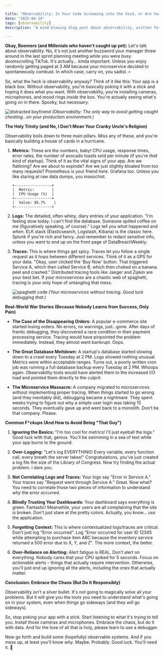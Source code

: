 ```yaml
---

title: "Observability: Is Your Code Screaming into the Void, or Are You Actually Listening?"
date: "2025-04-14"
tags: [observability]
description: "A mind-blowing blog post about observability, written for chaotic Gen Z engineers. Because let's be real, your code is probably on fire. 🔥"

---
```


**Okay, Boomers (and Millenials who haven't caught up yet):** Let's talk about observability. No, it's not just another buzzword your manager threw around in the last sprint planning meeting while you were busy doomscrolling TikTok. It's actually... kinda important. Unless you enjoy randomly getting paged at 3 AM because your microservice decided to spontaneously combust. In which case, carry on, you sadist. 💀

So, what the heck *is* observability anyway? Think of it like this: Your app is a black box. Without observability, you're basically poking it with a stick and hoping it does what you want. With observability, you're installing cameras, microphones, and mood rings *inside* the box. You're actually seeing what's going on in there. Spooky, but necessary.

![distracted boyfriend](https://i.imgflip.com/33cq2c.jpg)
*(Observability: The only way to avoid getting caught cheating...on your production environment.)*

**The Holy Trinity (and No, I Don't Mean Your Cranky Uncle's Religion)**

Observability boils down to three main pillars. Miss any of these, and you're basically building a house of cards in a hurricane.

1.  **Metrics:** These are the numbers, baby! CPU usage, response times, error rates, the number of avocado toasts sold per minute (if you're *that* kind of startup). Think of it as the vital signs of your app. Are we flatlining? Are we about to explode? Are we just slightly bloated from too many requests? Prometheus is your friend here. Grafana too. Unless you like staring at raw data dumps, you masochist.

    ```ascii
    +-----------------+
    |  Metric:        |
    |  CPU Usage (%)  |
    +-----------------+
    |  Value: 85.7%    |
    +-----------------+
    ```

2.  **Logs:** The detailed, often whiny, diary entries of your application. "I'm feeling slow today. I can't find the database. Someone spilled coffee on me (figuratively speaking, of course)." Logs tell you *what* happened and *when*. ELK stack (Elasticsearch, Logstash, Kibana) is the classic here. Splunk if you're rich and fancy. Just remember to redact sensitive info, unless you *want* to end up on the front page of DataBreachWeekly.

3.  **Traces:** This is where things get spicy. Traces let you follow a single request as it hops between different services. Think of it as a GPS for your data. "Okay, user clicked the 'Buy Now' button. That triggered Service A, which then called Service B, which then choked on a banana peel and crashed." Distributed tracing tools like Jaeger and Zipkin are your best bet. If your microservices are a chaotic web of spaghetti, tracing is your only hope of untangling that mess.

    ![spaghetti code](https://i.kym-cdn.com/photos/images/newsfeed/000/234/765/b7e.jpg)
    *(Your microservices without tracing. Good luck debugging that.)*

**Real-World War Stories (Because Nobody Learns from Success, Only Pain)**

*   **The Case of the Disappearing Orders:** A popular e-commerce site started losing orders. No errors, no warnings, just...gone. After days of frantic debugging, they discovered a race condition in their payment processing service. Tracing would have pinpointed the problem immediately. Instead, they almost went bankrupt. Oops.

*   **The Great Database Meltdown:** A startup's database started slowing down to a crawl every Tuesday at 2 PM. Logs showed nothing unusual. Metrics were within acceptable ranges. Turns out, a poorly written cron job was running a full database backup every Tuesday at 2 PM. Whoops again. Observability tools would have alerted them to the increased I/O load and pointed them directly to the culprit.

*   **The Microservice Massacre:** A company migrated to microservices without implementing proper tracing. When things started to go wrong (and they inevitably did), debugging became a nightmare. They spent weeks trying to figure out why a simple user login was taking 15 seconds. They eventually gave up and went back to a monolith. Don't be that company. Please.

**Common F\*ckups (And How to Avoid Being "That Guy")**

1.  **Ignoring the Basics:** "I'm too cool for metrics! I'll just eyeball the logs." Good luck with that, genius. You'll be swimming in a sea of text while your app burns to the ground.

2.  **Over-Logging:** "Let's log EVERYTHING! Every variable, every function call, every breath the server takes!" Congratulations, you've just created a log file the size of the Library of Congress. Now try finding the actual problem. I dare you.

3.  **Not Correlating Logs and Traces:** Your logs say "Error in Service A." Your traces say "Request went through Service A." Great. Now what? You need to correlate those two pieces of information to understand *why* the error occurred.

4.  **Blindly Trusting Your Dashboards:** Your dashboard says everything is green. Fantastic! Meanwhile, your users are all complaining that the site is broken. Don't just stare at the pretty colors. Actually, you know... *use* the application.

5.  **Forgetting Context:** This is where contextualized logs/traces are critical. Don't just log "Error occurred". Log "Error occurred for user ID 12345 while attempting to purchase item ABC because the inventory service returned a 500 error due to X, Y, and Z". The more context, the better.

6. **Over-Reliance on Alerting:** Alert fatigue is REAL. Don't alert on everything. Nobody cares that your CPU spiked for 5 seconds. Focus on *actionable* alerts – things that actually require intervention. Otherwise, you'll just end up ignoring all the alerts, including the ones that actually matter.

**Conclusion: Embrace the Chaos (But Do It Responsibly)**

Observability isn't a silver bullet. It's not going to magically solve all your problems. But it will give you the tools you need to understand what's going on in your system, even when things go sideways (and they *will* go sideways).

So, stop poking your app with a stick. Start listening to what it's trying to tell you. Install those cameras and microphones. Embrace the chaos, but do it with data. And for the love of all that is holy, please learn to use a debugger.

Now go forth and build some (hopefully) observable systems. And if you mess up, at least you'll know *why*. Maybe. Probably. Good luck. You'll need it. 🙏
